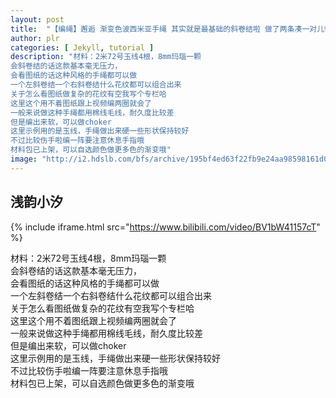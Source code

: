 ```yaml
---
layout: post
title:  "【编绳】邂逅 渐变色波西米亚手绳 其实就是最基础的斜卷结啦 做了两条凑一对儿情侣手绳"
author: plr
categories: [ Jekyll, tutorial ]
description: "材料：2米72号玉线4根，8mm玛瑙一颗
会斜卷结的话这款基本毫无压力，
会看图纸的话这种风格的手绳都可以做
一个左斜卷结一个右斜卷结什么花纹都可以组合出来
关于怎么看图纸做复杂的花纹有空我写个专栏哈
这里这个用不着图纸跟上视频编两圈就会了
一般来说做这种手绳都用棉线毛线，耐久度比较差
但是编出来软，可以做choker
这里示例用的是玉线，手绳做出来硬一些形状保持较好
不过比较伤手啦编一阵要注意休息手指哦
材料包已上架，可以自选颜色做更多色的渐变哦"
image: "http://i2.hdslb.com/bfs/archive/195bf4ed63f22fb9e24aa98598161d024720e6ee.jpg"
---
```

## 浅韵小汐

{% include iframe.html src="https://www.bilibili.com/video/BV1bW41157cT" %}

材料：2米72号玉线4根，8mm玛瑙一颗<br>会斜卷结的话这款基本毫无压力，<br>会看图纸的话这种风格的手绳都可以做<br>一个左斜卷结一个右斜卷结什么花纹都可以组合出来<br>关于怎么看图纸做复杂的花纹有空我写个专栏哈<br>这里这个用不着图纸跟上视频编两圈就会了<br>一般来说做这种手绳都用棉线毛线，耐久度比较差<br>但是编出来软，可以做choker<br>这里示例用的是玉线，手绳做出来硬一些形状保持较好<br>不过比较伤手啦编一阵要注意休息手指哦<br>材料包已上架，可以自选颜色做更多色的渐变哦


